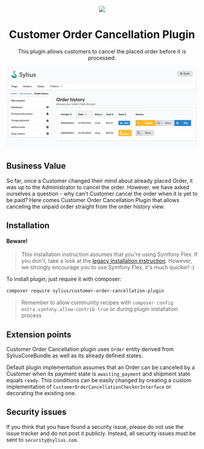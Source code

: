<p align="center">
    <a href="https://sylius.com" target="_blank">
        <img src="https://demo.sylius.com/assets/shop/img/logo.png" />
    </a>
</p>

<h1 align="center">Customer Order Cancellation Plugin</h1>

<p align="center">This plugin allows customers to cancel the placed order before it is processed.</p>

![Screenshot showing the customer's orders page with cancel buttons](docs/screenshot.png)

## Business Value

So far, once a Customer changed their mind about already placed Order, it was up to the Administrator to cancel the order.
However, we have asked ourselves a question - why can't Customer cancel the order when it is yet to be paid? Here comes
Customer Order Cancellation Plugin that allows canceling the unpaid order straight from the order history view.

## Installation

#### Beware!

> This installation instruction assumes that you're using Symfony Flex. If you don't, take a look at the
[legacy installation instruction](docs/legacy_installation.md). However, we strongly encourage you to use
Symfony Flex, it's much quicker! :)

To install plugin, just require it with composer:

```bash
composer require sylius/customer-order-cancellation-plugin
```

> Remember to allow community recipes with `composer config extra.symfony.allow-contrib true` or during plugin installation process

## Extension points

Customer Order Cancellation plugin uses `Order` entity derived from SyliusCoreBundle as well as its already defined states.

Default plugin implementation assumes that an Order can be canceled by a Customer when its payment state is 
`awaiting_payment` and shipment state equals `ready`. This conditions can be easily changed by creating a custom
implementation of `CustomerOrderCancellationCheckerInterface` or decorating the existing one.

## Security issues

If you think that you have found a security issue, please do not use the issue tracker and do not post it publicly. 
Instead, all security issues must be sent to `security@sylius.com`.

